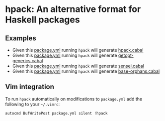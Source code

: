 # hpack: An alternative format for Haskell packages

## Examples

 * Given this [package.yml](https://github.com/sol/hpack/blob/master/package.yml) running `hpack` will generate [hpack.cabal](https://github.com/sol/hpack/blob/master/hpack.cabal)
 * Given this [package.yml](https://github.com/zalora/getopt-generics/blob/master/package.yml) running `hpack` will generate [getopt-generics.cabal](https://github.com/zalora/getopt-generics/blob/master/getopt-generics.cabal)
 * Given this [package.yml](https://github.com/hspec/sensei/blob/master/package.yml) running `hpack` will generate [sensei.cabal](https://github.com/hspec/sensei/blob/master/sensei.cabal)
 * Given this [package.yml](https://github.com/haskell-compat/base-orphans/blob/master/package.yml) running `hpack` will generate [base-orphans.cabal](https://github.com/haskell-compat/base-orphans/blob/master/base-orphans.cabal)

## Vim integration

To run `hpack` automatically on modifications to `package.yml` add the
following to your `~/.vimrc`:

```vim
autocmd BufWritePost package.yml silent !hpack
```
